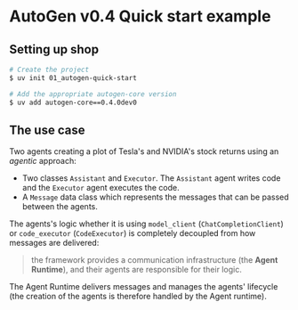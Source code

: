 # AutoGen v0.4 Quick start example

## Setting up shop

```bash
# Create the project
$ uv init 01_autogen-quick-start

# Add the appropriate autogen-core version
$ uv add autogen-core==0.4.0dev0
```


## The use case

Two agents creating a plot of Tesla's and NVIDIA's stock returns using an *agentic* approach:
+ Two classes `Assistant` and `Executor`. The `Assistant` agent writes code and the `Executor` agent executes the code.
+ A `Message` data class which represents the messages that can be passed between the agents.

The agents's logic whether it is using `model_client` (`ChatCompletionClient`) or `code_executor` (`CodeExecutor`) is completely decoupled from how messages are delivered:
> the framework provides a communication infrastructure (the **Agent Runtime**), and their agents are responsible for their logic.

The Agent Runtime delivers messages and manages the agents' lifecycle (the creation of the agents is therefore handled by the Agent runtime).